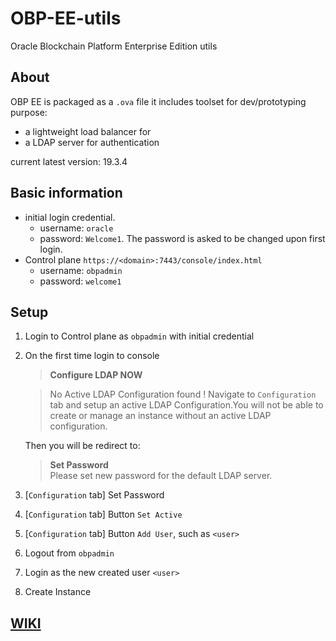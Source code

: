 # OBP-EE-utils
Oracle Blockchain Platform Enterprise Edition utils

## About
OBP EE is packaged as a `.ova` file
it includes toolset for dev/prototyping purpose:
- a lightweight load balancer for 
- a LDAP server for authentication

current latest version: 19.3.4
## Basic information
- initial login credential. 
  - username: `oracle`
  - password: `Welcome1`. The password is asked to be changed upon first login. 
- Control plane `https://<domain>:7443/console/index.html`
  - username: `obpadmin`
  - password: `welcome1`

## Setup
1. Login to Control plane as `obpadmin` with initial credential
1. On the first time login to console
    > **Configure LDAP NOW**

    > No Active LDAP Configuration found ! Navigate to `Configuration` tab and setup an active LDAP Configuration.You will not be able to create or manage an instance without an active LDAP configuration.
   
   Then you will be redirect to:
    > **Set Password**  
    > Please set new password for the default LDAP server.


1. [`Configuration` tab] Set Password
1. [`Configuration` tab] Button `Set Active`
1. [`Configuration` tab] Button `Add User`, such as `<user>`
1. Logout from `obpadmin`
1. Login as the new created user `<user>`
1. Create Instance


## [WIKI](https://github.com/davidkhala/OBP-EE-utils/wiki)

